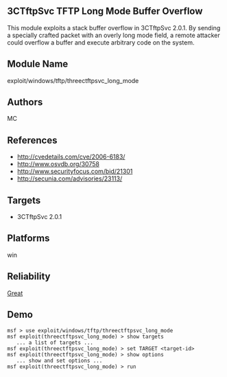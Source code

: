 ## 3CTftpSvc TFTP Long Mode Buffer Overflow

This module exploits a stack buffer overflow in 3CTftpSvc 
2.0.1. By sending a specially crafted packet with an overly 
long mode field, a remote attacker could overflow a buffer 
and execute arbitrary code on the system.


## Module Name
exploit/windows/tftp/threectftpsvc_long_mode

## Authors
MC


## References
* http://cvedetails.com/cve/2006-6183/
* http://www.osvdb.org/30758
* http://www.securityfocus.com/bid/21301
* http://secunia.com/advisories/23113/



## Targets
* 3CTftpSvc 2.0.1


## Platforms
win

## Reliability
[Great](https://github.com/rapid7/metasploit-framework/wiki/Exploit-Ranking)

## Demo

```
msf > use exploit/windows/tftp/threectftpsvc_long_mode
msf exploit(threectftpsvc_long_mode) > show targets
   ... a list of targets ...
msf exploit(threectftpsvc_long_mode) > set TARGET <target-id>
msf exploit(threectftpsvc_long_mode) > show options
   ... show and set options ...
msf exploit(threectftpsvc_long_mode) > run
```
    
    